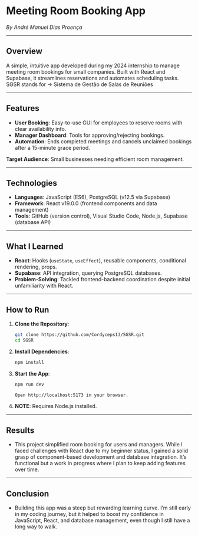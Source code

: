 # Meeting Room Booking App
*By André Manuel Dias Proença*

---------------------------------------------------------------------------------------------------------------------

## Overview
A simple, intuitive app developed during my 2024 internship to manage meeting room bookings for small companies. 
Built with React and Supabase, it streamlines reservations and automates scheduling tasks.
SGSR stands for -> Sistema de Gestão de Salas de Reuniões

---------------------------------------------------------------------------------------------------------------------

## Features
- **User Booking**: Easy-to-use GUI for employees to reserve rooms with clear availability info.
- **Manager Dashboard**: Tools for approving/rejecting bookings.
- **Automation**: Ends completed meetings and cancels unclaimed bookings after a 15-minute grace period.

**Target Audience**: Small businesses needing efficient room management.

---------------------------------------------------------------------------------------------------------------------

## Technologies
- **Languages**: JavaScript (ES6), PostgreSQL (v12.5 via Supabase)
- **Framework**: React v19.0.0 (frontend components and data management)
- **Tools**: GitHub (version control), Visual Studio Code, Node.js, Supabase (database API)

---------------------------------------------------------------------------------------------------------------------

## What I Learned
- **React**: Hooks (`useState`, `useEffect`), reusable components, conditional rendering, props.
- **Supabase**: API integration, querying PostgreSQL databases.
- **Problem-Solving**: Tackled frontend-backend coordination despite initial unfamiliarity with React.

---------------------------------------------------------------------------------------------------------------------

## How to Run
1. **Clone the Repository**:
   ```bash
   git clone https://github.com/Cordyceps13/SGSR.git
   cd SGSR
   ```
2. **Install Dependencies**:
   ```bash
   npm install
   ```
3. **Start the App**:
   ```bash
   npm run dev

   Open http://localhost:5173 in your browser.
   ```
4. **NOTE**:
   Requires Node.js installed.

---------------------------------------------------------------------------------------------------------------------

## Results
- This project simplified room booking for users and managers. 
	While I faced challenges with React due to my beginner status, 
	I gained a solid grasp of component-based development and database integration. 
	It’s functional but a work in progress where I plan to keep adding features over time.

---------------------------------------------------------------------------------------------------------------------

## Conclusion
- Building this app was a steep but rewarding learning curve. 
	I’m still early in my coding journey, but it helped to boost my confidence in JavaScript, 
	React, and database management, even though I still have a long way to walk.